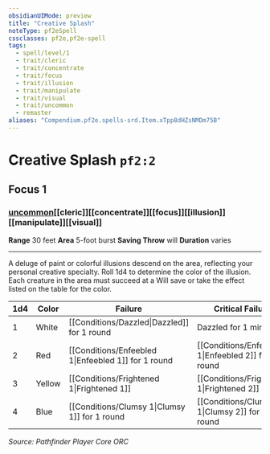```yaml
---
obsidianUIMode: preview
title: "Creative Splash"
noteType: pf2eSpell
cssclasses: pf2e,pf2e-spell
tags:
  - spell/level/1
  - trait/cleric
  - trait/concentrate
  - trait/focus
  - trait/illusion
  - trait/manipulate
  - trait/visual
  - trait/uncommon
  - remaster
aliases: "Compendium.pf2e.spells-srd.Item.xTpp8dHZsNMDm75B" 
---
```

# Creative Splash  `pf2:2`  
## Focus 1
### [uncommon](uncommon "Uncommon Rarity Trait")[[cleric]][[concentrate]][[focus]][[illusion]][[manipulate]][[visual]]

**Range** 30 feet
**Area** 5-foot burst
**Saving Throw**  will
**Duration** varies
* * * 
A deluge of paint or colorful illusions descend on the area, reflecting your personal creative specialty. Roll 1d4 to determine the color of the illusion. Each creature in the area must succeed at a Will save or take the effect listed on the table for the color.

  

| 1d4 | Color | Failure | Critical Failure |
| --- | --- | --- | --- |
| 1 | White | [[Conditions/Dazzled\|Dazzled]] for 1 round | Dazzled for 1 minute |
| 2 | Red | [[Conditions/Enfeebled 1\|Enfeebled 1]] for 1 round | [[Conditions/Enfeebled 1\|Enfeebled 2]] for 1 round |
| 3 | Yellow | [[Conditions/Frightened 1\|Frightened 1]] | [[Conditions/Frightened 1\|Frightened 2]] |
| 4 | Blue | [[Conditions/Clumsy 1\|Clumsy 1]] for 1 round | [[Conditions/Clumsy 1\|Clumsy 2]] for 1 round |

*Source: Pathfinder Player Core*
*ORC*